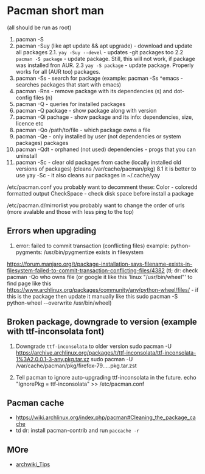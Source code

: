 # Pacman short man
(all should be run as root)
1. pacman -S <package>
2. pacman -Suy (like apt update && apt upgrade) - download and update all packages
2.1. `yay -Suy --devel` - updates -git packages too
2.2 `pacman -S package` - update package. Still, this will not work, if package was installed fron AUR.
2.3 `yay -S package` - update package. Properly works for all (AUR too) packages.
3. pacman -Ss <package or regexp to search> - search for package (example: pacman -Ss ^emacs - searches packages that start with emacs)
4. pacman -Rns <package> - remove package with its dependencies (s) and dot-config files (n)
5. pacman -Q - queries for installed packages
5. pacman -Q package - show package along with version
5. pacman -Qi pachage - show package and its info: dependencies, size, licence etc
5. pacman -Qo /path/to/file - which package owns a file
6. pacman -Qe - only installed by user (not dependencies or system packages) packages
7. pacman -Qdt - orphaned (not used) dependencies - progs that you can uninstall
8. pacman -Sc - clear old packages from cache (locally installed old versions of packages) (cleans /var/cache/pacman/pkg)
8.1 it is better to use yay -Sc - it also cleans aur packages in ~/.cache/yay

/etc/pacman.conf
you probably want to decomment these:
Color - coloredd formatted output
CheckSpace - check disk space before install a package

/etc/pacman.d/mirrorlist
you probably want to change the order of urls (more avalable and those with less ping to the top)

## Errors when upgrading
1. error: failed to commit transaction (conflicting files)
example: python-pygments: /usr/bin/pygmentize exists in filesystem

https://forum.manjaro.org/t/package-installation-says-filename-exists-in-filesystem-failed-to-commit-transaction-conflicting-files/4382
(tl; dr: check pacman -Qo who owns file (or google it like this 'linux "/usr/bin/wheel"' to find page like this https://www.archlinux.org/packages/community/any/python-wheel/files/ - if this is the package then update it manually like this sudo pacman -S python-wheel --overwrite /usr/bin/wheel)

## Broken package, downgrade to version (example with ttf-inconsolata font)
1. Downgrade `ttf-inconsolata` to older version
sudo pacman -U https://archive.archlinux.org/packages/t/ttf-inconsolata/ttf-inconsolata-1%3A2.0.0.1-3-any.pkg.tar.xz
sudo pacman -U /var/cache/pacman/pkg/firefox-79.....pkg.tar.zst

2. Tell pacman to ignore auto-upgrading ttf-inconsolata in the future.
echo "IgnorePkg = ttf-inconsolata" >> /etc/pacman.conf

## Pacman cache
- https://wiki.archlinux.org/index.php/pacman#Cleaning_the_package_cache
- td dr: install pacman-contrib  and run `paccache -r`

## MOre
- [archwiki_Tips](https://wiki.archlinux.org/index.php/Pacman/Tips_and_tricks)
